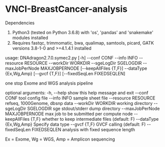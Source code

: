 # VNCI-BreastCancer-analysis

Dependencies
1. Python3 (tested on Python 3.6.8) with 'os', 'pandas' and 'snakemake' modules installed
2. Requires fastqc, trimmomatic, bwa, qualimap, samtools, picard, GATK versions 3.8-1-0 and >=4.1.4.1 installed

usage: DNAdragon2.7.0.symec2.py [-h] --conf CONF --info INFO --resource
                                RESOURCE --workDir WORKDIR --sgeLogDir
                                SGELOGDIR --maxJobPerNode MAXJOBPERNODE
                                [--keepAllFiles {T,F}] --dataType {Ex,Wg,Amp}
                                [--gvcf {T,F}] [--fixedSeqLen FIXEDSEQLEN]

one stop Exome and WGS analysis pipeline

optional arguments:
  -h, --help            show this help message and exit
  --conf CONF           tool config file
  --info INFO           sample sheet file
  --resource RESOURCE   refseq, 1000Genome, dbsnp data
  --workDir WORKDIR     working directory
  --sgeLogDir SGELOGDIR
                        sge stdout/stderr dump directory
  --maxJobPerNode MAXJOBPERNODE
                        max job to be submitted per compute node
  --keepAllFiles {T,F}  whether to keep intermediate files (default: F)
  --dataType {Ex,Wg,Amp}
                        Specify data type
  --gvcf {T,F}          GVCF calling (default: F)
  --fixedSeqLen FIXEDSEQLEN
                        analysis with fixed sequence length

Ex = Exome, Wg = WGS, Amp = Amplicon sequencing

